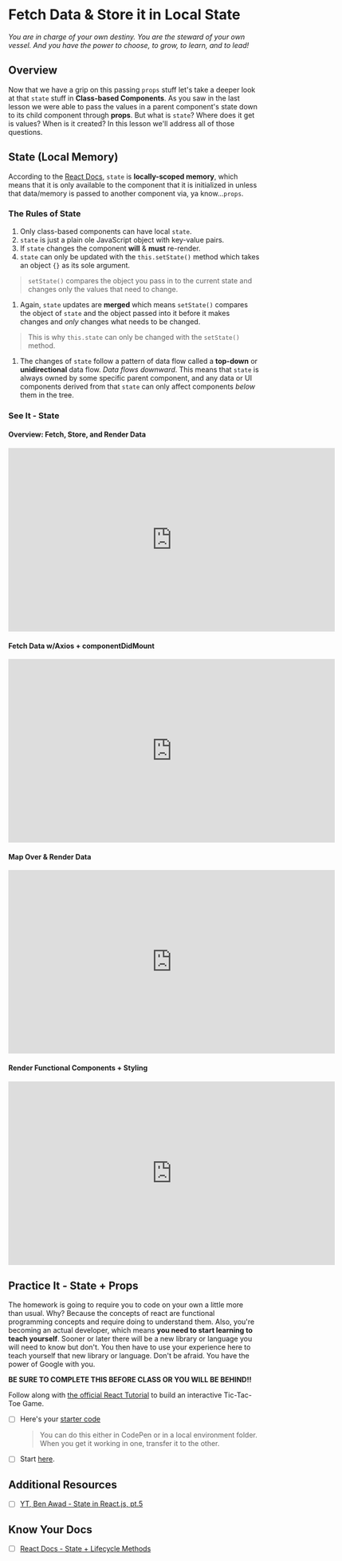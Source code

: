 # Fetch Data & Store it in Local State

*You are in charge of your own destiny. You are the steward of your own vessel. And you have the power to choose, to grow, to learn, and to lead!*

## Overview

Now that we have a grip on this passing `props` stuff let's take a deeper look at that `state` stuff in **Class-based Components**. As you saw in the last lesson we were able to pass the values in a parent component's state down to its child component through **props**. But what is `state`? Where does it get is values? When is it created? In this lesson we'll address all of those questions.

## State (Local Memory)

According to the [React Docs](https://reactjs.org/docs/state-and-lifecycle.html#adding-local-state-to-a-class), `state` is **locally-scoped memory**, which means that it is only available to the component that it is initialized in unless that data/memory is passed to another component via, ya know...`props`.

### The Rules of State

1. Only class-based components can have local `state`.
1. `state` is just a plain ole JavaScript object with key-value pairs.
1. If `state` changes the component **will** & **must** re-render.
1. `state` can only be updated with the `this.setState()` method which takes an object `{}` as its sole argument.

  > `setState()` compares the object you pass in to the current state and changes only the values that need to change.

1. Again, `state` updates are **merged** which means `setState()` compares the object of `state` and the object passed into it before it makes changes and *only* changes what needs to be changed.

  > This is why `this.state` can only be changed with the `setState()` method.

1. The changes of `state` follow a pattern of data flow called a **top-down** or **unidirectional** data flow. *Data flows downward*. This means that `state` is always owned by some specific parent component, and any data or UI components derived from that `state` can only affect components *below* them in the tree.

### See It - State

#### Overview: Fetch, Store, and Render Data

<!-- ! Video Contents: Vimeo, Clayton@ACA - Overview: FetchStoreRenderData - 411.1.2.5 -->
<iframe src="https://player.vimeo.com/video/491877736" width="655" height="368"  frameborder="0" allow="autoplay; fullscreen" allowfullscreen></iframe>

#### Fetch Data w/Axios + componentDidMount

<!-- ! Video Contents: Vimeo, Clayton@ACA - Fetch Data w/Axios + componentDidMount - 411.1.2.6 -->
<iframe src="https://player.vimeo.com/video/491880866" width="655" height="368"  frameborder="0" allow="autoplay; fullscreen" allowfullscreen></iframe>

#### Map Over & Render Data
<!-- ! Video Contents: Vimeo, Clayton@ACA - Map Over & Render Data - 411.1.2.7 -->
<iframe src="https://player.vimeo.com/video/491885124" width="655" height="368"  frameborder="0" allow="autoplay; fullscreen" allowfullscreen></iframe>

#### Render Functional Components + Styling

<!-- ! Video Contents: Vimeo, Clayton@ACA - Render Functional Components + Styling - 411.1.2.* -->
<iframe src="https://player.vimeo.com/video/491886398" width="655" height="368"  frameborder="0" allow="autoplay; fullscreen" allowfullscreen></iframe>

## Practice It - State + Props

The homework is going to require you to code on your own a little more than usual. Why? Because the concepts of react are functional programming concepts and require doing to understand them. Also, you're becoming an actual developer, which means **you need to start learning to teach yourself**. Sooner or later there will be a new library or language you will need to know but don't. You then have to use your experience here to teach yourself that new library or language. Don't be afraid. You have the power of Google with you.

**BE SURE TO COMPLETE THIS BEFORE CLASS OR YOU WILL BE BEHIND!!**

Follow along with [the official React Tutorial](https://reactjs.org/tutorial/tutorial.html) to build an interactive Tic-Tac-Toe Game.

- [ ] Here's your [starter code](https://codepen.io/gaearon/pen/oWWQNa?editors=0010)
  
    > You can do this either in CodePen or in a local environment folder. When you get it working in one, transfer it to the other.

- [ ] Start [here](https://reactjs.org/tutorial/tutorial.html#setup-option-2-local-development-environment).

## Additional Resources

- [ ] [YT, Ben Awad - State in React.js, pt.5](https://youtu.be/34fE23aib1o)

## Know Your Docs

- [ ] [React Docs - State + Lifecycle Methods](https://reactjs.org/docs/state-and-lifecycle.html)
